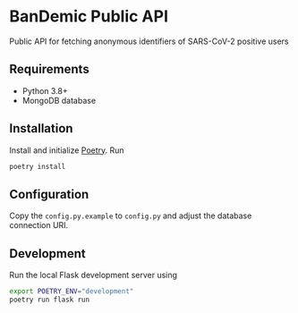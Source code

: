# BanDemic Public API

Public API for fetching anonymous identifiers of SARS-CoV-2 positive users

## Requirements

- Python 3.8+
- MongoDB database

## Installation

Install and initialize [Poetry](https://python-poetry.org/docs). Run

```bash
poetry install
```

## Configuration

Copy the `config.py.example` to `config.py` and adjust the database connection URI.

## Development

Run the local Flask development server using

```bash
export POETRY_ENV="development"
poetry run flask run
```
